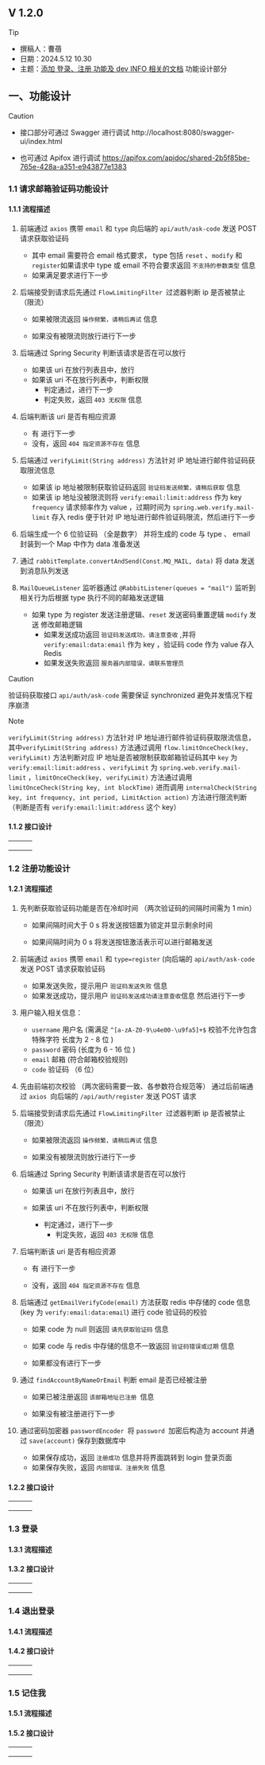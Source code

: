 ## V 1.2.0

> [!TIP]
>
> - 撰稿人：曹蓓
> - 日期：2024.5.12 10.30
> - 主题：[添加 登录、注册 功能及 dev INFO 相关的文档](https://github.com/caobaoqi1029/monitor/issues/7) 功能设计部分

## 一、功能设计

> [!CAUTION]
>
> - 接口部分可通过 Swagger 进行调试 http://localhost:8080/swagger-ui/index.html 
>
> - 也可通过 Apifox 进行调试 https://apifox.com/apidoc/shared-2b5f85be-765e-428a-a351-e943877e1383

### 1.1 请求邮箱验证码功能设计

#### 1.1.1 流程描述 

1. 前端通过 `axios` 携带 `email` 和 `type` 向后端的 `api/auth/ask-code` 发送 POST 请求获取验证码
   - 其中 email 需要符合 email 格式要求， type 包括 `reset` 、`modify` 和 `register`如果请求中 type 或 email 不符合要求返回 `不支持的参数类型` 信息
   - 如果满足要求进行下一步
2. 后端接受到请求后先通过 `FlowLimitingFilter `过滤器判断 ip 是否被禁止 （限流）

   - 如果被限流返回 `操作频繁，请稍后再试` 信息

   - 如果没有被限流则放行进行下一步
3. 后端通过 Spring Security 判断该请求是否在可以放行
   - 如果该 uri 在放行列表且中，放行
   - 如果该 uri 不在放行列表中，判断权限
     - 判定通过，进行下一步
     - 判定失败，返回 `403 无权限` 信息
4. 后端判断该 uri 是否有相应资源
   - 有 进行下一步
   - 没有，返回 `404 指定资源不存在` 信息
5. 后端通过 `verifyLimit(String address)` 方法针对 IP 地址进行邮件验证码获取限流信息
   - 如果该 ip 地址被限制获取验证码返回 `验证码发送频繁，请稍后获取` 信息
   - 如果该 ip 地址没被限流则将 `verify:email:limit:address`  作为 key `frequency` 请求频率作为 value ，过期时间为 `spring.web.verify.mail-limit` 存入 redis 便于针对 IP 地址进行邮件验证码限流，然后进行下一步
6. 后端生成一个 6 位验证码 （全是数字） 并将生成的 code 与 type 、 email 封装到一个 Map 中作为 data 准备发送
7. 通过 `rabbitTemplate.convertAndSend(Const.MQ_MAIL, data)` 将 data 发送到消息队列发送
8. `MailQueueListener` 监听器通过 `@RabbitListener(queues = "mail")` 监听到相关行为后根据 type 执行不同的邮箱发送逻辑
   - 如果 type 为 register 发送注册逻辑、`reset` 发送密码重置逻辑 `modify` 发送 修改邮箱逻辑
     - 如果发送成功返回 `验证码发送成功，请注意查收` ,并将 `verify:email:data:email` 作为 key ，验证码 code 作为 value 存入 Redis
     - 如果发送失败返回 `服务器内部错误，请联系管理员`

> [!CAUTION]
>
> 验证码获取接口 `api/auth/ask-code` 需要保证 synchronized 避免并发情况下程序崩溃

> [!NOTE]
>
> `verifyLimit(String address)` 方法针对 IP 地址进行邮件验证码获取限流信息，其中`verifyLimit(String address)` 方法通过调用 `flow.limitOnceCheck(key, verifyLimit)` 方法判断对应 IP 地址是否被限制获取邮箱验证码其中 `key` 为 `verify:email:limit:address` 、`verifyLimit` 为 `spring.web.verify.mail-limit` ，`limitOnceCheck(key, verifyLimit)` 方法通过调用 `limitOnceCheck(String key, int blockTime)` 进而调用 `internalCheck(String key, int frequency, int period, LimitAction action)` 方法进行限流判断 （判断是否有 `verify:email:limit:address` 这个 key）

#### 1.1.2 接口设计

|      |      |      |
| ---- | ---- | ---- |
|      |      |      |
|      |      |      |
|      |      |      |



### 1.2 注册功能设计

#### 1.2.1 流程描述

 1. 先判断获取验证码功能是否在冷却时间 （两次验证码的间隔时间需为 1 min）

    - 如果间隔时间大于 0 s 将发送按钮置为锁定并显示剩余时间

    - 如果间隔时间为 0 s 将发送按钮激活表示可以进行邮箱发送

 2. 前端通过 `axios` 携带 `email` 和 `type=register` (向后端的 `api/auth/ask-code` 发送 POST 请求获取验证码

    - 如果发送失败，提示用户 `验证码发送失败` 信息
    - 如果发送成功，提示用户 `验证码发送成功请注意查收`信息 然后进行下一步

 3. 用户输入相关信息：

     - `username` 用户名 (需满足 `^[a-zA-Z0-9\u4e00-\u9fa5]+$` 校验不允许包含特殊字符 长度为 2 - 8 位 )
     - `password` 密码 (长度为 6 - 16 位 )
     - `email` 邮箱 (符合邮箱校验规则)
     - `code` 验证码 （6 位）

4. 先由前端初次校验 （两次密码需要一致、各参数符合规范等） 通过后前端通过 `axios `向后端的 `/api/auth/register` 发送 POST 请求

5. 后端接受到请求后先通过 `FlowLimitingFilter `过滤器判断 ip 是否被禁止 （限流）

   - 如果被限流返回 `操作频繁，请稍后再试` 信息

   - 如果没有被限流则放行进行下一步

6. 后端通过 Spring Security 判断该请求是否在可以放行

   - 如果该 uri 在放行列表且中，放行

   - 如果该 uri 不在放行列表中，判断权限
     - 判定通过，进行下一步
       - 判定失败，返回 `403 无权限` 信息

7. 后端判断该 uri 是否有相应资源

   - 有 进行下一步

   - 没有，返回 `404 指定资源不存在` 信息

8. 后端通过 `getEmailVerifyCode(email)` 方法获取 redis 中存储的 code 信息 (key 为 `verify:email:data:email`) 进行 code 验证码的校验

   - 如果 code 为 null 则返回 `请先获取验证码` 信息


   - 如果 code 与 redis 中存储的信息不一致返回 `验证码错误或过期` 信息


   - 如果都没有进行下一步

9. 通过 `findAccountByNameOrEmail` 判断 email 是否已经被注册

   - 如果已被注册返回 `该邮箱地址已注册 `信息


   - 如果没有被注册进行下一步

10. 通过密码加密器 `passwordEncoder `将 `password `加密后构造为 account 并通过 `save(account)` 保存到数据库中

    - 如果保存成功，返回 `注册成功` 信息并将界面跳转到 login 登录页面
    - 如果保存失败，返回 `内部错误、注册失败` 信息



#### 1.2.2 接口设计

|      |      |      |
| ---- | ---- | ---- |
|      |      |      |
|      |      |      |
|      |      |      |



### 1.3 登录
#### 1.3.1 流程描述 



#### 1.3.2 接口设计
|      |      |      |
| ---- | ---- | ---- |
|      |      |      |
|      |      |      |
|      |      |      |






### 1.4 退出登录
#### 1.4.1 流程描述 



#### 1.4.2 接口设计
|      |      |      |
| ---- | ---- | ---- |
|      |      |      |
|      |      |      |
|      |      |      |



### 1.5 记住我
#### 1.5.1 流程描述 



#### 1.5.2 接口设计
|      |      |      |
| ---- | ---- | ---- |
|      |      |      |
|      |      |      |
|      |      |      |
